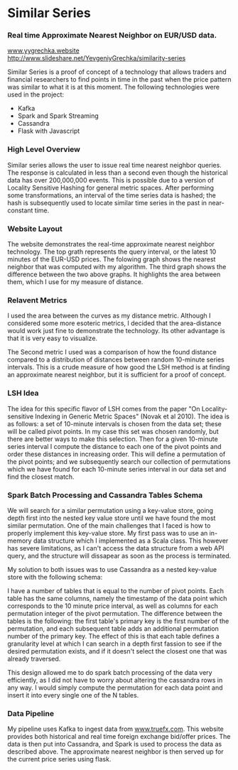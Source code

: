 # Similar Series

### Real time Approximate Nearest Neighbor on EUR/USD data.
www.yygrechka.website
http://www.slideshare.net/YevgeniyGrechka/similarity-series

Similar Series is a proof of concept of a technology that allows traders and financial researchers to find points in time in the past when the price pattern was similar to what it is at this moment. The following technologies were used in the project:

* Kafka
* Spark and Spark Streaming
* Cassandra
* Flask with Javascript

### High Level Overview

Similar series allows the user to issue real time nearest neighbor queries. The response is calculated in less than a second even though the historical data has over 200,000,000 events. This is possible due to a version of Locality Sensitive Hashing for general metric spaces. After performing some transformations, an interval of the time series data is hashed; the hash is subsequently used to locate similar time series in the past in near-constant time.

### Website Layout

The website demonstrates the real-time approximate nearest neighbor technology. The top grath represents the query interval, or the latest 10 minutes of the EUR-USD prices. The folowing graph shows the nearest neighbor that was computed with my algorithm. The third graph shows the difference between the two above graphs. It highlights the area between them, which I use for my measure of distance.

### Relavent Metrics

I used the area between the curves as my distance metric. Although I considered some more esoteric metrics, I decided that the area-distance would work just fine to demonstrate the technology. Its other advantage is that it is very easy to visualize. 

The Second metric I used was a comparison of how the found distance compared to a distribution of distances between random 10-minute series intervals. This is a crude measure of how good the LSH method is at finding an approximate nearest neighbor, but it is sufficient for a proof of concept.

### LSH Idea

The idea for this specific flavor of LSH comes from the paper "On Locality-sensitive Indexing in Generic Metric Spaces" (Novak et al 2010). The idea is as follows: a set of 10-minute intervals is chosen from the data set; these will be called pivot points. In my case this set was chosen randomly, but there are better ways to make this selection. Then for a given 10-minute series interval I compute the distance to each one of the pivot points and order these distances in increasing order. This will define a permutation of the pivot points; and we subsequently search our collection of permutations which we have found for each 10-minute series interval in our data set and find the closest match.

### Spark Batch Processing and Cassandra Tables Schema 

We will search for a similar permutation using a key-value store, going depth first into the nested key value store until we have found the most similar permutation. One of the main challenges that I faced is how to properly implement this key-value store. My first pass was to use an in-memory data structure which I implemented as a Scala class. This however has severe limitations, as I can't access the data structure from a web API query, and the structure will dissapear as soon as the process is terminated. 

My solution to both issues was to use Cassandra as a nested key-value store with the following schema:

I have a number of tables that is equal to the number of pivot points. Each table has the same columns, namely the timestamp of the data point which corresponds to the 10 minute price interval, as well as columns for each permutation integer of the pivot permutation. The difference between the tables is the following: the first table's primary key is the first number of the permutation, and each subsequent table adds an additional permutation number of the primary key. The effect of this is that each table defines a granularity level at which I can search in a depth first fassion to see if the desired permutation exists, and if it doesn't select the closest one that was already traversed. 

This design allowed me to do spark batch processing of the data very efficiently, as I did not have to worry about altering the cassandra rows in any way. I would simply compute the permutation for each data point and insert it into every single one of the N tables.



### Data Pipeline

My pipeline uses Kafka to ingest data from www.truefx.com. This website provides both historical and real time foreign exchange bid/offer prices. The data is then put into Cassandra, and Spark is used to process the data as described above. The approximate nearest neighbor is then served up for the current price series using flask.
